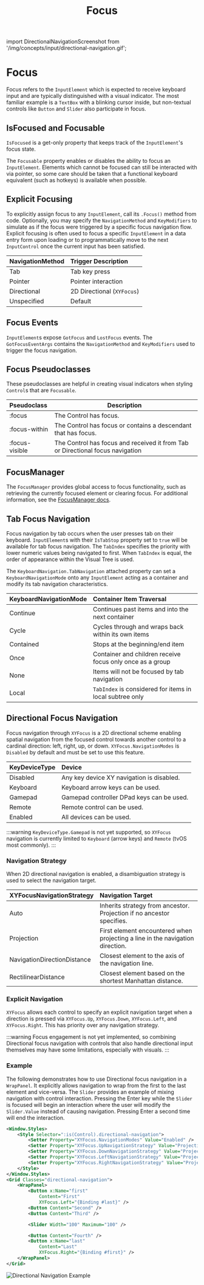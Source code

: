 ﻿---
id: focus
title: Focus
---

import DirectionalNavigationScreenshot from '/img/concepts/input/directional-navigation.gif';

# Focus

Focus refers to the `InputElement` which is expected to receive keyboard input and are typically 
distinguished with a visual indicator. The most familiar example is a `TextBox` with a blinking cursor inside, but 
non-textual controls like `Button` and `Slider` also participate in focus.

## IsFocused and Focusable

`IsFocused` is a get-only property that keeps track of the `InputElement`'s focus state.

The `Focusable` property enables or disables the ability to focus an `InputElement`. Elements which cannot be focused 
can still be interacted with via pointer, so some care should be taken that a functional keyboard equivalent (such as 
hotkeys) is available when possible.

## Explicit Focusing

To explicitly assign focus to any `InputElement`, call its `.Focus()` method from code. Optionally, you may specify the 
`NavigationMethod` and `KeyModifiers` to simulate as if the focus were triggered by a specific focus navigation flow. Explicit 
focusing is often used to focus a specific `InputElement` in a data entry form upon loading or to programmatically move 
to the next `InputControl` once the current input has been satisfied.

| NavigationMethod | Trigger Description        |
|:-----------------|:---------------------------|
| Tab              | Tab key press              |
| Pointer          | Pointer interaction        |
| Directional      | 2D Directional (`XYFocus`) |
| Unspecified      | Default                    |

## Focus Events

`InputElement`s expose `GotFocus` and `LostFocus` events. The `GotFocusEventArgs` contains the `NavigationMethod` and 
`KeyModifiers` used to trigger the focus navigation.

## Focus Pseudoclasses

These pseudoclasses are helpful in creating visual indicators when styling `Control`s that are `Focusable`.

| Pseudoclass    | Description                                                                    |
|:---------------|--------------------------------------------------------------------------------|
| :focus         | The Control has focus.                                                         |
| :focus-within  | The Control has focus or contains a descendant that has focus.                 |
| :focus-visible | The Control has focus and received it from Tab or Directional focus navigation |

## FocusManager

The `FocusManager` provides global access to focus functionality, such as retrieving the currently focused element or
clearing focus. For additional information, see the [FocusManager docs](../services/focus-manager).

## Tab Focus Navigation

Focus navigation by tab occurs when the user presses tab on their keyboard. `InputElement`s with their `IsTabStop` property 
set to `true` will be available for tab focus navigation. The `TabIndex` specifies the priority with lower numeric values being 
navigated to first. When `TabIndex` is equal, the order of appearance within the Visual Tree is used.

The `KeyboardNavigation.TabNavigation` attached property can set a `KeyboardNavigationMode` onto any `InputElement` acting as 
a container and modify its tab navigation characteristics.

| KeyboardNavigationMode | Container Item Traversal                                  |
|:-----------------------|:----------------------------------------------------------|
| Continue               | Continues past items and into the next container          |
| Cycle                  | Cycles through and wraps back within its own items        |
| Contained              | Stops at the beginning/end item                           |
| Once                   | Container and children receive focus only once as a group |
| None                   | Items will not be focused by tab navigation               |
| Local                  | `TabIndex` is considered for items in local subtree only  |

## Directional Focus Navigation <MinVersion version="11.1" />

Focus navigation through `XYFocus` is a 2D directional scheme enabling spatial navigation from the focused control 
towards another control to a cardinal direction: left, right, up, or down. `XYFocus.NavigationModes` is `Disabled` by 
default and must be set to use this feature.

| KeyDeviceType | Device                                    |
|:--------------|:------------------------------------------|
| Disabled      | Any key device XY navigation is disabled. |
| Keyboard      | Keyboard arrow keys can be used.          |
| Gamepad       | Gamepad controller DPad keys can be used. |
| Remote        | Remote control can be used.               |
| Enabled       | All devices can be used.                  |

:::warning
`KeyDeviceType.Gamepad` is not yet supported, so `XYFocus` navigation is currently limited to `Keyboard` (arrow keys)
and `Remote` (tvOS most commonly).
:::

### Navigation Strategy

When 2D directional navigation is enabled, a disambiguation strategy is used to select the navigation target.

| XYFocusNavigationStrategy   | Navigation Target                                                             |
|:----------------------------|:------------------------------------------------------------------------------|
| Auto                        | Inherits strategy from ancestor. Projection if no ancestor specifies.         |
| Projection                  | First element encountered when projecting a line in the navigation direction. |
| NavigationDirectionDistance | Closest element to the axis of the navigation line.                           |
| RectilinearDistance         | Closest element based on the shortest Manhattan distance.                     |

### Explicit Navigation

`XYFocus` allows each control to specify an explicit navigation target when a direction is pressed via `XYFocus.Up`, 
`XYFocus.Down`, `XYFocus.Left`, and `XYFocus.Right`. This has priority over any navigation strategy.

:::warning
Focus engagement is not yet implemented, so combining Directional focus navigation with controls that also handle 
directional input themselves may have some limitations, especially with visuals.
:::

### Example

The following demonstrates how to use Directional focus navigation in a `WrapPanel`. It explicitly allows navigation to 
wrap from the first to the last element and vice-versa. The `Slider` provides an example of mixing navigation with 
control interaction. Pressing the Enter key while the `Slider` is focused will begin an interaction where the user will 
modify the `Slider.Value` instead of causing navigation. Pressing Enter a second time will end the interaction.

```xml
<Window.Styles>
    <Style Selector=":is(Control).directional-navigation">
        <Setter Property="XYFocus.NavigationModes" Value="Enabled" />
        <Setter Property="XYFocus.UpNavigationStrategy" Value="Projection" />
        <Setter Property="XYFocus.DownNavigationStrategy" Value="Projection" />
        <Setter Property="XYFocus.LeftNavigationStrategy" Value="Projection" />
        <Setter Property="XYFocus.RightNavigationStrategy" Value="Projection" />
    </Style>
</Window.Styles>
<Grid Classes="directional-navigation">
    <WrapPanel>
        <Button x:Name="first"
            Content="First"
            XYFocus.Left="{Binding #last}" />
        <Button Content="Second" />
        <Button Content="Third" />

        <Slider Width="100" Maximum="100" />

        <Button Content="Fourth" />
        <Button x:Name="last"
            Content="Last"
            XYFocus.Right="{Binding #first}" />
    </WrapPanel>
</Grid>
```

<img src={DirectionalNavigationScreenshot} alt="Directional Navigation Example"/>

